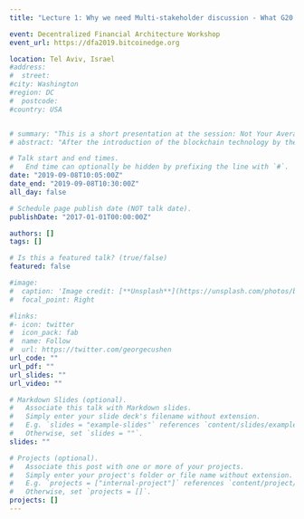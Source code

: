 ```yaml
---
title: "Lecture 1: Why we need Multi-stakeholder discussion - What G20 discussed"

event: Decentralized Financial Architecture Workshop
event_url: https://dfa2019.bitcoinedge.org

location: Tel Aviv, Israel
#address:
#  street:
#city: Washington
#region: DC
#  postcode:
#country: USA


# summary: "This is a short presentation at the session: Not Your Average White Paper: Academic Research on Blockchains."
# abstract: "After the introduction of the blockchain technology by the Bitcoin paper, many theoretical researches have been conducted to analyze the security of blockchain technology beyond the scope of cryptography and distributed computing. However, the security of blockchain technology and protocols are more complicated than we think, because is consists of many factors. In this talk, such factors in securing blockchain technology and blockchain-based system are explained. Then we explore the research challenges with revisiting distributed consensus used in blockchain technology. This talk focuses on permissionless blockchain like Bitcoin and Ethereum."

# Talk start and end times.
#   End time can optionally be hidden by prefixing the line with `#`.
date: "2019-09-08T10:05:00Z"
date_end: "2019-09-08T10:30:00Z"
all_day: false

# Schedule page publish date (NOT talk date).
publishDate: "2017-01-01T00:00:00Z"

authors: []
tags: []

# Is this a featured talk? (true/false)
featured: false

#image:
#  caption: 'Image credit: [**Unsplash**](https://unsplash.com/photos/bzdhc5b3Bxs)'
#  focal_point: Right

#links:
#- icon: twitter
#  icon_pack: fab
#  name: Follow
#  url: https://twitter.com/georgecushen
url_code: ""
url_pdf: ""
url_slides: ""
url_video: ""

# Markdown Slides (optional).
#   Associate this talk with Markdown slides.
#   Simply enter your slide deck's filename without extension.
#   E.g. `slides = "example-slides"` references `content/slides/example-slides.md`.
#   Otherwise, set `slides = ""`.
slides: ""

# Projects (optional).
#   Associate this post with one or more of your projects.
#   Simply enter your project's folder or file name without extension.
#   E.g. `projects = ["internal-project"]` references `content/project/deep-learning/index.md`.
#   Otherwise, set `projects = []`.
projects: []
---
```

